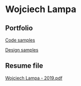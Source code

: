 # Wojciech Lampa

## Portfolio

[Code samples](/code)

[Design samples](/design)

## Resume file

[Wojciech Lampa - 2019.pdf](resume.pdf)